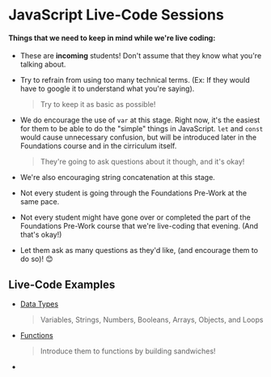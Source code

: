 # JavaScript Live-Code Sessions
#### Things that we need to keep in mind while we're live coding:

- These are **incoming** students! Don't assume that they know what you're talking about.
- Try to refrain from using too many technical terms. (Ex: If they would have to google it to understand what you're saying).

    > Try to keep it as basic as possible!

- We do encourage the use of `var` at this stage. Right now, it's the easiest for them to be able to do the "simple" things in JavaScript. `let` and `const`
 would cause unnecessary confusion, but will be introduced later in the Foundations course and in the cirriculum itself.

    > They're going to ask questions about it though, and it's okay!

- We're also encouraging string concatenation at this stage.
- Not every student is going through the Foundations Pre-Work at the same pace.
- Not every student might have gone over or completed the part of the Foundations Pre-Work course that we're live-coding that evening. (And that's okay!)
- Let them ask as many questions as they'd like, (and encourage them to do so)! 😊

## Live-Code Examples

- [Data Types](./data-types.js)

    > Variables, Strings, Numbers, Booleans, Arrays, Objects, and Loops

- [Functions](./functions.js)

    > Introduce them to functions by building sandwiches!

-